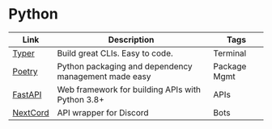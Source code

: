 # Python
| Link                                               | Description                                          | Tags         |
|----------------------------------------------------|------------------------------------------------------|--------------|
| [Typer](https://typer.tiangolo.com/)               | Build great CLIs. Easy to code.                      | Terminal     |
| [Poetry](https://python-poetry.org/)               | Python packaging and dependency management made easy | Package Mgmt |
| [FastAPI](https://fastapi.tiangolo.com/)           | Web framework for building APIs with Python 3.8+     | APIs         |
| [NextCord](https://docs.nextcord.dev/en/stable/)   | API wrapper for Discord                              | Bots         |